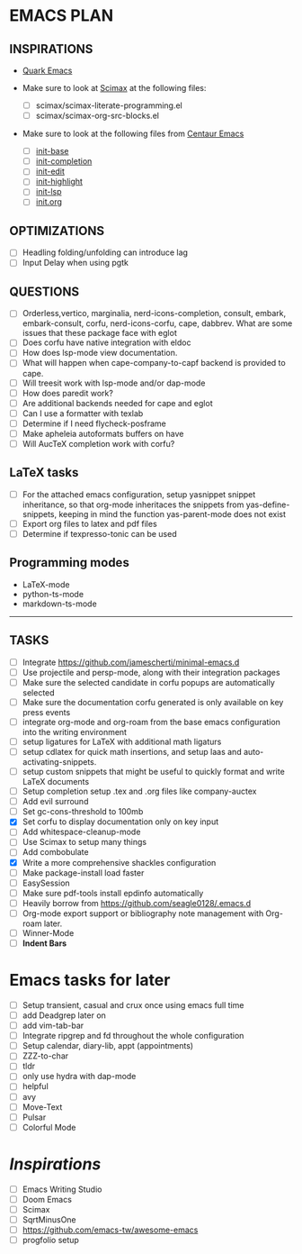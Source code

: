 # EMACS PLAN

## INSPIRATIONS

- [Quark Emacs](https://github.com/PythonNut/quark-emacs)

- Make sure to look at [Scimax](https://github.com/jkitchin/scimax) at the following files:
  - [ ] scimax/scimax-literate-programming.el
  - [ ] scimax/scimax-org-src-blocks.el

- Make sure to look at the following files from [Centaur Emacs](https://github.com/seagle0128/.emacs.d)
  - [ ] [init-base](https://github.com/seagle0128/.emacs.d/blob/master/lisp/init-base.el)
  - [ ] [init-completion](https://github.com/seagle0128/.emacs.d/blob/master/lisp/init-completion.el)
  - [ ] [init-edit](https://github.com/seagle0128/.emacs.d/blob/master/lisp/init-edit.el)
  - [ ] [init-highlight](https://github.com/seagle0128/.emacs.d/blob/master/lisp/init-highlight.el)
  - [ ] [init-lsp](https://github.com/seagle0128/.emacs.d/blob/master/lisp/init-lsp.el)
  - [ ] [init.org](https://github.com/seagle0128/.emacs.d/blob/master/lisp/init-org.el)

## OPTIMIZATIONS

- [ ] Headling folding/unfolding can introduce lag
- [ ] Input Delay when using pgtk

## QUESTIONS

- [ ] Orderless,vertico, marginalia, nerd-icons-completion, consult, embark, embark-consult, corfu, nerd-icons-corfu, cape, dabbrev. What are some issues that these package face with eglot
- [ ] Does corfu have native integration with eldoc
- [ ] How does lsp-mode view documentation.
- [ ] What will happen when cape-company-to-capf backend is provided to cape.
- [ ] Will treesit work with lsp-mode and/or dap-mode
- [ ] How does paredit work?
- [ ] Are additional backends needed for cape and eglot
- [ ] Can I use a formatter with texlab
- [ ] Determine if I need flycheck-posframe
- [ ] Make apheleia autoformats buffers on have
- [ ] Will AucTeX completion work with corfu?

## LaTeX tasks

- [ ] For the attached emacs configuration, setup yasnippet snippet inheritance, so that org-mode inheritaces the snippets from yas-define-snippets, keeping in mind the function yas-parent-mode does not exist
- [ ] Export org files to latex and pdf files
- [ ] Determine if texpresso-tonic can be used

## Programming modes

- LaTeX-mode
- python-ts-mode
- markdown-ts-mode

---

## TASKS

- [ ] Integrate <https://github.com/jamescherti/minimal-emacs.d>
- [ ] Use projectile and persp-mode, along with their integration packages
- [ ] Make sure the selected candidate in corfu popups are automatically selected
- [ ] Make sure the documentation corfu generated is only available on key press events
- [ ] integrate org-mode and org-roam from the base emacs configuration into the writing environment
- [ ] setup ligatures for LaTeX with additional math ligaturs
- [ ] setup cdlatex for quick math insertions, and setup laas and auto-activating-snippets.
- [ ] setup custom snippets that might be useful to quickly format and write LaTeX documents
- [ ] Setup completion setup .tex and .org files like company-auctex
- [ ] Add evil surround
- [ ] Set gc-cons-threshold to 100mb
- [x] Set corfu to display documentation only on key input
- [ ] Add whitespace-cleanup-mode
- [ ] Use Scimax to setup many things
- [ ] Add combobulate
- [x] Write a more comprehensive shackles configuration
- [ ] Make package-install load faster
- [ ] EasySession
- [ ] Make sure pdf-tools install epdinfo automatically
- [ ] Heavily borrow from <https://github.com/seagle0128/.emacs.d>
- [ ] Org-mode export support or bibliography note management with Org-roam later.
- [ ] Winner-Mode
- [ ] **Indent Bars**

# Emacs tasks for later

- [ ] Setup transient, casual and crux once using emacs full time
- [ ] add Deadgrep later on
- [ ] add vim-tab-bar
- [ ] Integrate ripgrep and fd throughout the whole configuration
- [ ] Setup calendar, diary-lib, appt (appointments)
- [ ] ZZZ-to-char
- [ ] tldr
- [ ] only use hydra with dap-mode
- [ ] helpful
- [ ] avy
- [ ] Move-Text
- [ ] Pulsar
- [ ] Colorful Mode

# **_Inspirations_**

- [ ] Emacs Writing Studio
- [ ] Doom Emacs
- [ ] Scimax
- [ ] SqrtMinusOne
- [ ] <https://github.com/emacs-tw/awesome-emacs>
- [ ] progfolio setup
